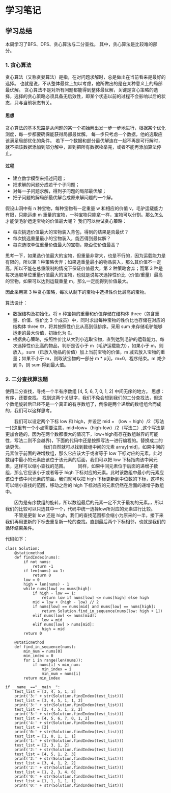 学习笔记
===============

## 学习总结 
本周学习了BFS、DFS、贪心算法与二分查找。
其中，贪心算法是比较难的部分。

### 1. 贪心算法
贪心算法（又称贪婪算法）是指，在对问题求解时，总是做出在当前看来是最好的选择。
也就是说，不从整体最优上加以考虑，他所做出的是在某种意义上的局部最优解。
贪心算法不是对所有问题都能得到整体最优解，关键是贪心策略的选择，选择的贪心策略必须具备无后效性，即某个状态以前的过程不会影响以后的状态，只与当前状态有关。

#### 思想
贪心算法的基本思路是从问题的某一个初始解出发一步一步地进行，根据某个优化测度，每一步都要确保能获得局部最优解。
每一步只考虑一个数据，他的选取应该满足局部优化的条件。
若下一个数据和部分最优解连在一起不再是可行解时，就不把该数据添加到部分解中，直到把所有数据枚举完，或者不能再添加算法停止。

#### 过程
- 建立数学模型来描述问题；
- 把求解的问题分成若干个子问题；
- 对每一子问题求解，得到子问题的局部最优解；
- 把子问题的解局部最优解合成原来解问题的一个解。

假设山洞中有 n 种宝物，每种宝物有一定重量 w 和相应的价值 v，毛驴运载能力有限，只能运走 m 重量的宝物，一种宝物只能拿一样，宝物可以分割。那么怎么才能使毛驴运走宝物的价值最大呢？
我们可以尝试贪心策略：
- 每次挑选价值最大的宝物装入背包，得到的结果是否最优？
- 每次挑选重量最小的宝物装入，能否得到最优解？
- 每次选取单位重量价值最大的宝物，能否使价值最高？

思考一下，如果选价值最大的宝物，但重量非常大，也是不行的，因为运载能力是有限的，所以第 1 种策略舍弃；如果选重量最小的物品装入，那么其价值不一定高，所以不能在总重限制的情况下保证价值最大，第 2 种策略舍弃；而第 3 种是每次选取单位重量价值最大的宝物，也就是说每次选择性价比（价值/重量）最高的宝物，如果可以达到运载重量 m，那么一定能得到价值最大。

因此采用第 3 种贪心策略，每次从剩下的宝物中选择性价比最高的宝物。

算法设计：
- 数据结构及初始化。将 n 种宝物的重量和价值存储在结构体 three（包含重量、价值、性价比 3 个成员）中，同时求出每种宝物的性价比也存储在对应的结构体 three 中，将其按照性价比从高到低排序。采用 sum 来存储毛驴能够运走的最大价值，初始化为 0。
- 根据贪心策略，按照性价比从大到小选取宝物，直到达到毛驴的运载能力。每次选择性价比高的物品，判断是否小于 m（毛驴运载能力），如果小于 m，则放入，sum（已放入物品的价值）加上当前宝物的价值，m 减去放入宝物的重量；如果不小于 m，则取该宝物的一部分 m * p[i]，m=0，程序结束。m 减少到 0，则 sum 得到最大值。

### 2. 二分查找算法题
使用二分查找，寻找一个半有序数组 [4, 5, 6, 7, 0, 1, 2] 中间无序的地方。
思想：
    有序，还要查找。
    找到这两个关键字，我们不免会想到我们的二分查找法，但这个数组旋转后已经不是一个真正的有序数组了，倒像是两个递增的数组组合而成的，我们可以这样思考。

　　我们可以设定两个下标 low 和 high，并设定 mid = （low + high）/2（写法一)(这里有一个小点需要注意，mid=low+（high-low）/2（写法二）,这个写法是更加合适的，因为在两个数都很大的情况下，low+high有存在数组越界的可能性，写法二则不会越界)，下面的代码中还是按照写法一进行编程的。替换成二的话更优。
　　
　　我们自然就可以找到数组中间的元素 array[mid]，如果中间的元素位于前面的递增数组，那么它应该大于或者等于 low 下标对应的元素，此时数组中最小的元素应该位于该元素的后面，我们可以把 low 下标指向该中间元素，这样可以缩小查找的范围。
　　同样，如果中间元素位于后面的递增子数组，那么它应该小于或者等于 high 下标对应的元素。此时该数组中最小的元素应该位于该中间元素的前面。我们就可以把 high 下标更新到中位数的下标，这样也可以缩小查找的范围，移动之后的 high 下标对应的元素仍然在后面的递增子数组中。

　　因为是有序数组的旋转，所以数组最后的元素一定不大于最初的元素。，所以我们的比较可以只选其中一个，代码中统一选择low所对应的元素进行比较。
　　不管是更新 low 还是 high，我们的查找范围都会缩小为原来的一半，接下来我们再用更新的下标去重复新一轮的查找。直到最后两个下标相邻，也就是我们的循环结束条件。

代码如下：
```
class Solution:
    @staticmethod
    def findIndex(nums):
        if not nums:
            return -1
        if len(nums) == 1:
            return 0
        low = 0
        high = len(nums) - 1
        while nums[low] >= nums[high]:
            if high - low == 1:
                return low if nums[low] <= nums[high] else high
            mid = low + (high - low) // 2
            if nums[low] == nums[mid] and nums[low] == nums[high]:
                return Solution.find_in_sequence(nums[low: high + 1])
            elif nums[low] <= nums[mid]:
                low = mid
            elif nums[low] > nums[mid]:
                high = mid
        return 0

    @staticmethod
    def find_in_sequence(nums):
        min_num = nums[0]
        min_index = 0
        for i in range(len(nums)):
            if nums[i] < min_num:
                min_index = i
                min_num = nums[i]
        return min_index

if __name__=="__main__":
    test_list = [3, 4, 5, 1, 2]
    print('3:' + str(Solution.findIndex(test_list)))
    test_list = [3, 4, 5, 1, 1, 2]
    print('3:' + str(Solution.findIndex(test_list)))
    test_list = [3, 4, 5, 1, 2, 2]
    print('3:' + str(Solution.findIndex(test_list)))
    test_list = [4, 5, 6, 7, 0, 1, 2]
    print('4:' + str(Solution.findIndex(test_list)))
    test_list = [2]
    print('0:' + str(Solution.findIndex(test_list)))
    test_list = [1, 0, 1, 1, 1]
    print('1:' + str(Solution.findIndex(test_list)))
    test_list = [2, 3, 1, 2]
    print('2:' + str(Solution.findIndex(test_list)))
    test_list = [4, 5, 1, 2, 3]
    print('2:' + str(Solution.findIndex(test_list)))
    test_list = [3, 4, 1, 2, 2]
    print('2:' + str(Solution.findIndex(test_list)))
    test_list = [1, 2, 3, 4, 6]
    print('0:' + str(Solution.findIndex(test_list)))
    test_list = [1, 1, 1, 1, 1]
    print('0:' + str(Solution.findIndex(test_list)))
```